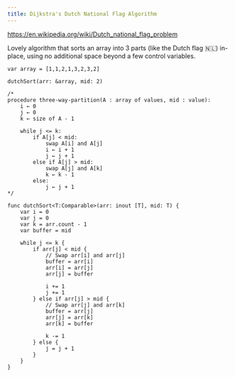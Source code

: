 ```yaml
---
title: Dijkstra's Dutch National Flag Algorithm
---
```


https://en.wikipedia.org/wiki/Dutch_national_flag_problem

Lovely algorithm that sorts an array into 3 parts (like the Dutch flag 🇳🇱) in-place, using no additional space beyond a few control variables.

```
var array = [1,1,2,1,3,2,3,2]

dutchSort(arr: &array, mid: 2)

/*
procedure three-way-partition(A : array of values, mid : value):
    i ← 0
    j ← 0
    k ← size of A - 1

    while j <= k:
        if A[j] < mid:
            swap A[i] and A[j]
            i ← i + 1
            j ← j + 1
        else if A[j] > mid:
            swap A[j] and A[k]
            k ← k - 1
        else:
            j ← j + 1
*/

func dutchSort<T:Comparable>(arr: inout [T], mid: T) {
    var i = 0
    var j = 0
    var k = arr.count - 1
    var buffer = mid
    
    while j <= k {
        if arr[j] < mid {
            // Swap arr[i] and arr[j]
            buffer = arr[i]
            arr[i] = arr[j]
            arr[j] = buffer
            
            i += 1
            j += 1
        } else if arr[j] > mid {
            // Swap arr[j] and arr[k]
            buffer = arr[j]
            arr[j] = arr[k]
            arr[k] = buffer
            
            k -= 1
        } else {
            j = j + 1
        }
    }
}
```
